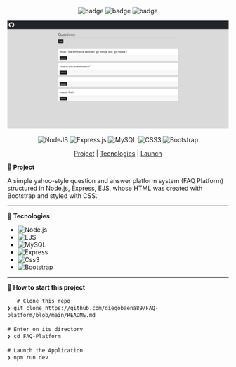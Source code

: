 <div align="center">


![badge](https://badgen.net/badge/languages/3/:color?)
 ![badge](https://badgen.net/badge/made_by/diegobaena89/:color?) 
 ![badge](https://badgen.net/github/license/micromatch/micromatch) 


![FAQ](https://raw.githubusercontent.com/diegobaena89/FAQ-platform/main/faq.gif)


<img alt="NodeJS" src="https://img.shields.io/badge/node.js%20-%2343853D.svg?&style=for-the-badge&logo=node.js&logoColor=white"/>  <img alt="Express.js" src="https://img.shields.io/badge/express.js%20-%23404d59.svg?&style=for-the-badge"/>  <img alt="MySQL" src="https://img.shields.io/badge/mysql-%2300f.svg?&style=for-the-badge&logo=mysql&logoColor=white"/>   <img alt="CSS3" src="https://img.shields.io/badge/css3%20-%231572B6.svg?&style=for-the-badge&logo=css3&logoColor=white"/>   <img alt="Bootstrap" src="https://img.shields.io/badge/bootstrap%20-%23563D7C.svg?&style=for-the-badge&logo=bootstrap&logoColor=white"/>   


[Project](#project) | [Tecnologies](#tecnologies) | [Launch](#launch)


</div>


📝 <a id="project"> **Project** </a>

A simple yahoo-style question and answer platform system (FAQ Platform) structured in Node.js, Express, EJS, whose HTML was created with Bootstrap and styled with CSS.

---

🚀 <a id="tecnologies"> **Tecnologies** </a>

- ![Node.js](https://nodejs.org/en/docs/)
- ![EJS](https://ejs.co/)
- ![MySQL](https://dev.mysql.com/doc/)
- ![Express](https://expressjs.com/pt-br/)
- ![Css3](https://www.w3schools.com/css/)
- ![Bootstrap](https://getbootstrap.com/)

---

📂 <a id="launch"> **How to start this project** </a>

       # Clone this repo
    ❯ git clone https://github.com/diegobaena89/FAQ-platform/blob/main/README.md

    # Enter on its directory
    ❯ cd FAQ-Platform

    # Launch the Application    
    ❯ npm run dev
